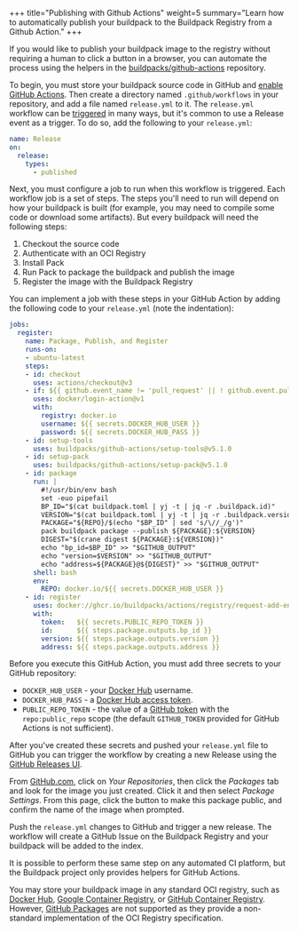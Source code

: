 +++
title="Publishing with Github Actions"
weight=5
summary="Learn how to automatically publish your buildpack to the Buildpack Registry from a Github Action."
+++

If you would like to publish your buildpack image to the registry without requiring a human to click a button in a browser, you can automate the process using the helpers in the [buildpacks/github-actions][github-actions] repository.

To begin, you must store your buildpack source code in GitHub and [enable GitHub Actions](https://github.com/features/actions). Then create a directory named `.github/workflows` in your repository, and add a file named `release.yml` to it. The `release.yml` workflow can be [triggered](https://docs.github.com/en/actions/reference/events-that-trigger-workflows) in many ways, but it's common to use a Release event as a trigger. To do so, add the following to your `release.yml`:

```yaml
name: Release
on:
  release:
    types:
      - published
```

Next, you must configure a job to run when this workflow is triggered. Each workflow job is a set of steps. The steps you'll need to run will depend on how your buildpack is built (for example, you may need to compile some code or download some artifacts). But every buildpack will need the following steps:

1. Checkout the source code
1. Authenticate with an OCI Registry
1. Install Pack
1. Run Pack to package the buildpack and publish the image
1. Register the image with the Buildpack Registry

You can implement a job with these steps in your GitHub Action by adding the following code to your `release.yml` (note the indentation):

```yaml
jobs:
  register:
    name: Package, Publish, and Register
    runs-on:
    - ubuntu-latest
    steps:
    - id: checkout
      uses: actions/checkout@v3
    - if: ${{ github.event_name != 'pull_request' || ! github.event.pull_request.head.repo.fork }}
      uses: docker/login-action@v1
      with:
        registry: docker.io
        username: ${{ secrets.DOCKER_HUB_USER }}
        password: ${{ secrets.DOCKER_HUB_PASS }}
    - id: setup-tools
      uses: buildpacks/github-actions/setup-tools@v5.1.0
    - id: setup-pack
      uses: buildpacks/github-actions/setup-pack@v5.1.0
    - id: package
      run: |
        #!/usr/bin/env bash
        set -euo pipefail
        BP_ID="$(cat buildpack.toml | yj -t | jq -r .buildpack.id)"
        VERSION="$(cat buildpack.toml | yj -t | jq -r .buildpack.version)"
        PACKAGE="${REPO}/$(echo "$BP_ID" | sed 's/\//_/g')"
        pack buildpack package --publish ${PACKAGE}:${VERSION}
        DIGEST="$(crane digest ${PACKAGE}:${VERSION})"
        echo "bp_id=$BP_ID" >> "$GITHUB_OUTPUT"
        echo "version=$VERSION" >> "$GITHUB_OUTPUT"
        echo "address=${PACKAGE}@${DIGEST}" >> "$GITHUB_OUTPUT"
      shell: bash
      env:
        REPO: docker.io/${{ secrets.DOCKER_HUB_USER }}
    - id: register
      uses: docker://ghcr.io/buildpacks/actions/registry/request-add-entry:5.1.0
      with:
        token:   ${{ secrets.PUBLIC_REPO_TOKEN }}
        id:      ${{ steps.package.outputs.bp_id }}
        version: ${{ steps.package.outputs.version }}
        address: ${{ steps.package.outputs.address }}
```

Before you execute this GitHub Action, you must add three secrets to your GitHub repository:

* `DOCKER_HUB_USER` - your [Docker Hub](https://hub.docker.com/settings/general) username.
* `DOCKER_HUB_PASS` - a [Docker Hub access token](https://hub.docker.com/settings/security).
* `PUBLIC_REPO_TOKEN` - the value of a [GitHub token](https://github.com/settings/tokens/new) with the `repo:public_repo` scope (the default `GITHUB_TOKEN` provided for GitHub Actions is not sufficient).

After you've created these secrets and pushed your `release.yml` file to GitHub you can trigger the workflow by creating a new Release using the [GitHub Releases UI](https://docs.github.com/en/github/administering-a-repository/about-releases).

From [GitHub.com](https://github.com), click on _Your Repositories_, then click the _Packages_ tab and look for the image you just created. Click it and then select _Package Settings_. From this page, click the button to make this package public, and confirm the name of the image when prompted.

Push the `release.yml` changes to GitHub and trigger a new release. The workflow will create a GitHub Issue on the Buildpack Registry and your buildpack will be added to the index.

It is possible to perform these same step on any automated CI platform, but the Buildpack project only provides helpers for GitHub Actions.

You may store your buildpack image in any standard OCI registry, such as [Docker Hub][docker-hub], [Google Container Registry][gcr], or [GitHub Container Registry][ghcr]. However, [GitHub Packages][github-packages] are not supported as they provide a non-standard implementation of the OCI Registry specification.

[package]: /docs/buildpack-author-guide/package-a-buildpack/
[github-actions]: https://github.com/buildpacks/github-actions
[docker-hub]: https://hub.docker.com/
[gcr]: https://cloud.google.com/container-registry/
[ghcr]: https://docs.github.com/en/packages/guides/about-github-container-registry
[github-packages]: https://docs.github.com/en/packages/guides/configuring-docker-for-use-with-github-packages
